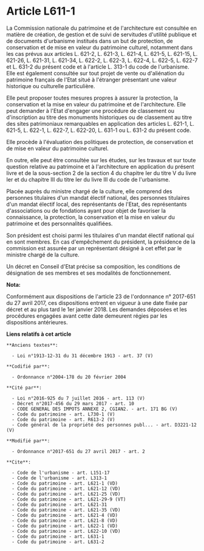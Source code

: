 # Article L611-1

La Commission nationale du patrimoine et de l'architecture est consultée en matière de création, de gestion et de suivi de
servitudes d'utilité publique et de documents d'urbanisme institués dans un but de protection, de conservation et de mise en
valeur du patrimoine culturel, notamment dans les cas prévus aux articles L. 621-2, L. 621-3, L. 621-4, L. 621-5, L. 621-15,
L. 621-26, L. 621-31, L. 621-34, L. 622-2, L. 622-3, L. 622-4, L. 622-5, L. 622-7 et L. 631-2 du présent code et à l'article
L. 313-1 du code de l'urbanisme. Elle est également consultée sur tout projet de vente ou d'aliénation du patrimoine français
de l'Etat situé à l'étranger présentant une valeur historique ou culturelle particulière.

Elle peut proposer toutes mesures propres à assurer la protection, la conservation et la mise en valeur du patrimoine et de
l'architecture. Elle peut demander à l'Etat d'engager une procédure de classement ou d'inscription au titre des monuments
historiques ou de classement au titre des sites patrimoniaux remarquables en application des articles L. 621-1, L. 621-5, L.
622-1, L. 622-7, L. 622-20, L. 631-1 ou L. 631-2 du présent code.

Elle procède à l'évaluation des politiques de protection, de conservation et de mise en valeur du patrimoine culturel.

En outre, elle peut être consultée sur les études, sur les travaux et sur toute question relative au patrimoine et à
l'architecture en application du présent livre et de la sous-section 2 de la section 4 du chapitre Ier du titre V du livre
Ier et du chapitre III du titre Ier du livre III du code de l'urbanisme.

Placée auprès du ministre chargé de la culture, elle comprend des personnes titulaires d'un mandat électif national, des
personnes titulaires d'un mandat électif local, des représentants de l'Etat, des représentants d'associations ou de
fondations ayant pour objet de favoriser la connaissance, la protection, la conservation et la mise en valeur du patrimoine
et des personnalités qualifiées.

Son président est choisi parmi les titulaires d'un mandat électif national qui en sont membres. En cas d'empêchement du
président, la présidence de la commission est assurée par un représentant désigné à cet effet par le ministre chargé de la
culture.

Un décret en Conseil d'Etat précise sa composition, les conditions de désignation de ses membres et ses modalités de
fonctionnement.

**Nota:**

Conformément aux dispositions de l'article 23 de l'ordonnance n° 2017-651 du 27 avril 2017, ces dispositions entrent en
vigueur à une date fixée par décret et au plus tard le 1er janvier 2018. Les demandes déposées et les procédures engagées
avant cette date demeurent régies par les dispositions antérieures.

**Liens relatifs à cet article**

	**Anciens textes**:

	  - Loi n°1913-12-31 du 31 décembre 1913 - art. 37 (V)

	**Codifié par**:

	  - Ordonnance n°2004-178 du 20 février 2004

	**Cité par**:

	  - Loi n°2016-925 du 7 juillet 2016 - art. 113 (V)
	  - Décret n°2017-456 du 29 mars 2017 - art. 10
	  - CODE GENERAL DES IMPOTS ANNEXE 2, CGIAN2. - art. 171 BG (V)
	  - Code du patrimoine - art. L730-1 (V)
	  - Code du patrimoine - art. R613-2 (V)
	  - Code général de la propriété des personnes publ... - art. D3221-12 (V)

	**Modifié par**:

	  - Ordonnance n°2017-651 du 27 avril 2017 - art. 2

	**Cite**:

	  - Code de l'urbanisme - art. L151-17
	  - Code de l'urbanisme - art. L313-1
	  - Code du patrimoine - art. L621-1 (VD)
	  - Code du patrimoine - art. L621-12 (VD)
	  - Code du patrimoine - art. L621-25 (VD)
	  - Code du patrimoine - art. L621-29-9 (VT)
	  - Code du patrimoine - art. L621-31
	  - Code du patrimoine - art. L621-35 (VD)
	  - Code du patrimoine - art. L621-4 (VD)
	  - Code du patrimoine - art. L621-8 (VD)
	  - Code du patrimoine - art. L622-1 (VD)
	  - Code du patrimoine - art. L622-10 (VD)
	  - Code du patrimoine - art. L631-1
	  - Code du patrimoine - art. L631-2
